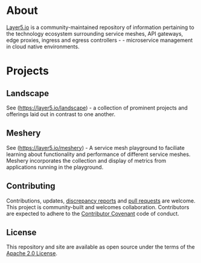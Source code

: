 # About

[Layer5.io](https://layer5.io) is a community-maintained repository of information pertaining to the technology ecosystem surrounding service meshes, API gateways, edge proxies, ingress and egress controllers - - microservice management in cloud native environments.

# Projects

## Landscape
See (https://layer5.io/landscape) - a collection of prominent projects and offerings laid out in contrast to one another.

## Meshery
See (https://layer5.io/meshery) - A service mesh playground to faciliate learning about functionality and performance of different service meshes. Meshery incorporates the collection and display of metrics from applications running in the playground.

## Contributing

Contributions, updates, [discrepancy reports](/../../issues) and [pull requests](/../../pulls) are welcome. This project is community-built and welcomes collaboration. Contributors are expected to adhere to the [Contributor Covenant](http://contributor-covenant.org) code of conduct.

## License

This repository and site are available as open source under the terms of the [Apache 2.0 License](https://opensource.org/licenses/Apache-2.0).

